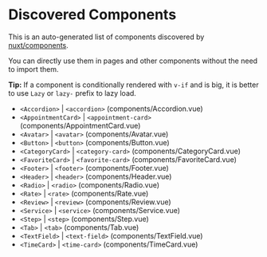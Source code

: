 # Discovered Components

This is an auto-generated list of components discovered by [nuxt/components](https://github.com/nuxt/components).

You can directly use them in pages and other components without the need to import them.

**Tip:** If a component is conditionally rendered with `v-if` and is big, it is better to use `Lazy` or `lazy-` prefix to lazy load.

- `<Accordion>` | `<accordion>` (components/Accordion.vue)
- `<AppointmentCard>` | `<appointment-card>` (components/AppointmentCard.vue)
- `<Avatar>` | `<avatar>` (components/Avatar.vue)
- `<Button>` | `<button>` (components/Button.vue)
- `<CategoryCard>` | `<category-card>` (components/CategoryCard.vue)
- `<FavoriteCard>` | `<favorite-card>` (components/FavoriteCard.vue)
- `<Footer>` | `<footer>` (components/Footer.vue)
- `<Header>` | `<header>` (components/Header.vue)
- `<Radio>` | `<radio>` (components/Radio.vue)
- `<Rate>` | `<rate>` (components/Rate.vue)
- `<Review>` | `<review>` (components/Review.vue)
- `<Service>` | `<service>` (components/Service.vue)
- `<Step>` | `<step>` (components/Step.vue)
- `<Tab>` | `<tab>` (components/Tab.vue)
- `<TextField>` | `<text-field>` (components/TextField.vue)
- `<TimeCard>` | `<time-card>` (components/TimeCard.vue)
